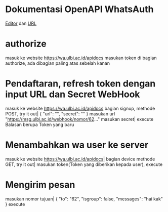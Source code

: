 # Dokumentasi OpenAPI WhatsAuth

[Editor](https://editor.swagger.io/) dan [URL](https://wa.my.id/apidocs/openapi.yaml)
# authorize
masuk ke website https://wa.ulbi.ac.id/apidocs 
masukan token di bagian authorize, ada dibagian paling atas sebelah kanan

# Pendaftaran, refresh token dengan input URL dan Secret WebHook
masuk ke website https://wa.ulbi.ac.id/apidocs 
bagian signup, methode POST, try it out|
{
  "url": "",
  "secret": ""
}
masukan url "https://msg.ulbi.ac.id/webhook/nomor/62..."
masukan secret|
execute
Balasan berupa Token yang baru


# Menambahkan wa user ke server
masuk ke website https://wa.ulbi.ac.id/apidocs|
bagian device methode GET, try it out|
masukan token(Token yang diberikan kepada user), execute

# Mengirim pesan
masukan nomor tujuan|
{
  "to": "62",
  "isgroup": false,
  "messages": "hai kak"
}
execute



